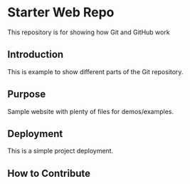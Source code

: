 # Starter Web Repo

This repository is for showing how Git and GitHub work

## Introduction

This is example to show different parts of the Git repository.

## Purpose

Sample website with plenty of files for demos/examples.

## Deployment

This is a simple project deployment.

## How to Contribute